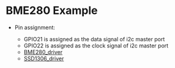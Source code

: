 # BME280 Example

* Pin assignment:

   *    GPIO21 is assigned as the data signal of i2c master port
   *    GPIO22 is assigned as the clock signal of i2c master port
   *    [BME280_driver](https://github.com/BoschSensortec/BME280_driver)
   *    [SSD1306_driver](https://github.com/lexus2k/ssd1306)
 